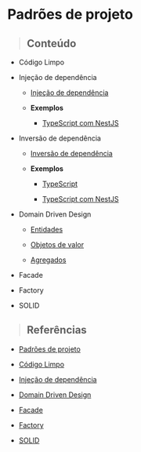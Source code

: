 # Padrões de projeto

> ## **Conteúdo**

- Código Limpo

- Injeção de dependência

  - [Injeção de dependência](/design-pattern/dependency-injection/dependency-injection.md)

  - **Exemplos**

    - [TypeScript com NestJS](/design-pattern/dependency-injection/examples/example-ts-nest-1.md)

- Inversão de dependência

  - [Inversão de dependência](/design-pattern/dependency-inversion/dependency-inversion.md)

  - **Exemplos**

    - [TypeScript](/design-pattern/dependency-inversion/examples/example-ts-1.md)

    - [TypeScript com NestJS](/design-pattern/dependency-inversion/examples/example-ts-nestjs-1.md)

- Domain Driven Design

  - [Entidades](/design-pattern/domain-driven-design/entities.md)

  - [Objetos de valor](/design-pattern/domain-driven-design/value-objects.md)

  - [Agregados](/design-pattern/domain-driven-design/aggregates.md)

- Facade

- Factory

- SOLID

> ## **Referências**

- [Padrões de projeto](/design-pattern/references.md)

- [Código Limpo](/design-pattern/clean-code/references.md)

- [Injeção de dependência](/design-pattern/dependency-injection/references.md)

- [Domain Driven Design](/design-pattern/domain-driven-design/references.md)

- [Facade](/design-pattern/facade/references.md)

- [Factory](/design-pattern/factory/references.md)

- [SOLID](/design-pattern/solid/references.md)
